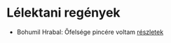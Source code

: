 # Lélektani regények

- Bohumil Hrabal: Őfelsége pincére voltam [részletek](_details/Bohumil%20Hrabal.md#id_446)